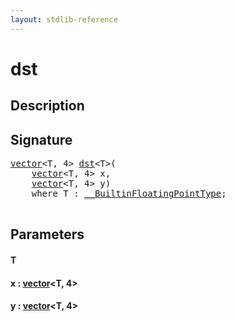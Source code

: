 ```yaml
---
layout: stdlib-reference
---
```


# dst

## Description





## Signature 

<pre>
<a href="/stdlib-reference/types/vector/index" class="code_type">vector</a>&lt;T, 4&gt; <a href="/stdlib-reference/global-decls/dst">dst</a>&lt;T&gt;(
    <a href="/stdlib-reference/types/vector/index" class="code_type">vector</a>&lt;T, 4&gt; <span class='code_param'>x</span>,
    <a href="/stdlib-reference/types/vector/index" class="code_type">vector</a>&lt;T, 4&gt; <span class='code_param'>y</span>)
    <span class='code_keyword'>where</span> T : <a href="/stdlib-reference/interfaces/BuiltinFloatingPointType/index" class="code_type">__BuiltinFloatingPointType</a>;

</pre>

## Parameters

#### T
#### x  : [vector](/stdlib-reference/types/vector/index)\<T, 4\>
#### y  : [vector](/stdlib-reference/types/vector/index)\<T, 4\>

